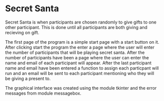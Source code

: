 # Secret Santa

Secret Santa is when participants are chosen randomly to give gifts to one other participant. This is done until all participants are both giving and recieving on gift. 

The first page of the program is a simple start page with a start button on it. After clicking start the program the enter a page where the user will enter the number of participants that will be playing secret santa. After the number of participants have been a page where the user can enter the name and email of each participant will appear. After the last participant name and email have been entered a function to assign each particpant will run and an email will be sent to each participant mentioning who they will be giving a present to. 

The graphical interface was created using the module tkinter and the error messages from module messagebox. 